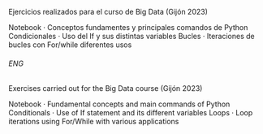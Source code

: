 Ejercicios realizados para el curso de Big Data (Gijón 2023)

Notebook
  · Conceptos fundamentes y principales comandos de Python
Condicionales
  · Uso del If y sus distintas variables
Bucles
  · Iteraciones de bucles con For/while diferentes usos

###### ENG
Exercises carried out for the Big Data course (Gijón 2023)

Notebook
  · Fundamental concepts and main commands of Python
Conditionals
  · Use of If statement and its different variables
Loops
  · Loop iterations using For/While with various applications
